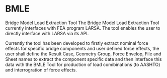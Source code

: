 # BMLE
Bridge Model Load Extraction Tool
The Bridge Model Load Extraction Tool currently interfaces with FEA program LARSA. 
The tool enables the user to directly interface with LARSA via its API. 

Currently the tool has been developed to firstly extract nominal force effects for specific bridge components and user defined force effects, the user shall define the Result Case, Geometry Group, Force Envelop, File and Sheet names to extract the component specific data and then interface this data with the BMLE Tool for production of load comibinations (to AASHTO) and interrogration of force effects.

